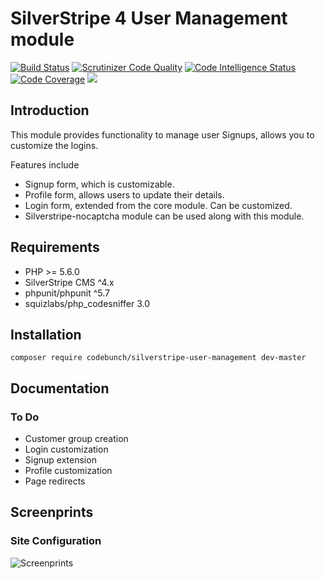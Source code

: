 # SilverStripe 4 User Management module

[![Build Status](https://travis-ci.org/codebunch/silverstripe-user-management.svg?branch=master)](https://travis-ci.org/codebunch/silverstripe-user-management)
[![Scrutinizer Code Quality](https://scrutinizer-ci.com/g/codebunch/silverstripe-user-management/badges/quality-score.png?b=master)](https://scrutinizer-ci.com/g/codebunch/silverstripe-user-management/?branch=master)
[![Code Intelligence Status](https://scrutinizer-ci.com/g/codebunch/silverstripe-user-management/badges/code-intelligence.svg?b=master)](https://scrutinizer-ci.com/code-intelligence)
[![Code Coverage](https://scrutinizer-ci.com/g/codebunch/silverstripe-user-management/badges/coverage.png?b=master)](https://scrutinizer-ci.com/g/codebunch/silverstripe-user-management/?branch=master)
[![](https://img.shields.io/github/license/beanjuice/silverstripe-user-management.svg)](https://github.com/codebunch/silverstripe-user-management/blob/master/LICENSE)

    
## Introduction

This module provides functionality to manage user Signups, allows you to customize the logins.

Features include

* Signup form, which is customizable.
* Profile form, allows users to update their details.
* Login form, extended from the core module. Can be customized.
* Silverstripe-nocaptcha module can be used along with this module.

## Requirements

* PHP >= 5.6.0
* SilverStripe CMS ^4.x
* phpunit/phpunit ^5.7
* squizlabs/php_codesniffer 3.0

## Installation

```
composer require codebunch/silverstripe-user-management dev-master
```

## Documentation

### To Do
* Customer group creation
* Login customization
* Signup extension
* Profile customization
* Page redirects

## Screenprints

### Site Configuration

![Screenprints](https://raw.githubusercontent.com/codebunch/silverstripe-user-management/master/docs/en/images/siteconfig-user-management.png)

